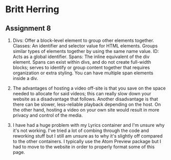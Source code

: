 # Britt Herring
## Assignment 8

1.  
    Divs: Offer a block-level element to group other elements together.
    Classes: An identifier and selector value for HTML elements. Groups similar types of elements together by using the same name value.
    ID: Acts as a global identifier.
    Spans: The inline equivalent of the div element. Spans can exist within divs, and do not create full-width blocks; serves to identify or group content together that requires organization or extra styling. You can have multiple span elements inside a div.

2. The advantages of hosting a video off-site is that you save on the space needed to allocate for said videos; this can really slow down your website as a disadvantage that follows. Another disadvantage is that there can be slower, less-reliable playback depending on the host. On the other hand, hosting a video on your own site would result in more privacy and control of the media.

3. I have had a huge problem with my Lyrics container and I'm unsure why it's not working. I've tried a lot of combing through the code and reworking stuff but I still am unsure as to why it's slightly off compared to the other containers. I typically use the Atom Preview package but I had to move to the website in order to properly format some of this page.
